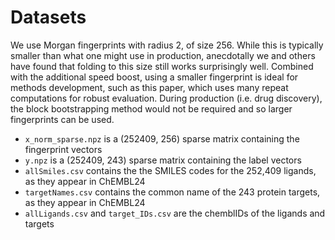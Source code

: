 # Datasets

We use Morgan fingerprints with radius 2, of size 256. While this is typically smaller than what one might use in production, anecdotally we and others have found that folding to this size still works surprisingly well. Combined with the additional speed boost, using a smaller fingerprint is ideal for methods development, such as this paper, which uses many repeat computations for robust evaluation. During production (i.e. drug discovery), the block bootstrapping method would not be required and so larger fingerprints can be used.  

* `x_norm_sparse.npz` is a (252409, 256) sparse matrix containing the fingerprint vectors
* `y.npz` is a (252409, 243) sparse matrix containing the label vectors
* `allSmiles.csv` contains the the SMILES codes for the 252,409 ligands, as they appear in ChEMBL24
* `targetNames.csv` contains the common name of the 243 protein targets, as they appear in ChEMBL24
* `allLigands.csv` and `target_IDs.csv` are the chemblIDs of the ligands and targets


